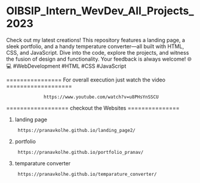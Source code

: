 # OIBSIP_Intern_WevDev_All_Projects_2023
Check out my latest creations! This repository features a landing page, a sleek portfolio, and a handy temperature converter—all built with HTML, CSS, and JavaScript. Dive into the code, explore the projects, and witness the fusion of design and functionality. Your feedback is always welcome! 🌐💻 #WebDevelopment #HTML #CSS #JavaScript


================ For overall execution just watch the video ===================

                  https://www.youtube.com/watch?v=u8PHsYnSSCU


================== checkout the Websites ===============

1. landing page

        https://pranavkolhe.github.io/landing_page2/

2. portfolio

        https://pranavkolhe.github.io/portfolio_pranav/

3. temparature converter

        https://pranavkolhe.github.io/temparature_converter/
